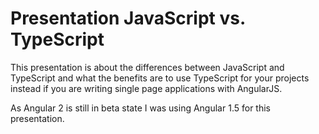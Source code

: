 # Presentation JavaScript vs. TypeScript
This presentation is about the differences between JavaScript and TypeScript and what the benefits are to use TypeScript for your projects instead if you are writing single page applications with AngularJS.

As Angular 2 is still in beta state I was using Angular 1.5 for this presentation.